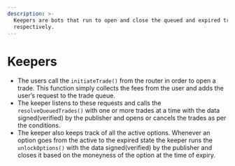 ```yaml
---
description: >-
  Keepers are bots that run to open and close the queued and expired trades
  respectively.
---
```


# Keepers

* The users call the `initiateTrade()` from the router in order to open a trade. This function simply collects the fees from the user and adds the user’s request to the trade queue.
* The keeper listens to these requests and calls the `resolveQueuedTrades()` with one or more trades at a time with the data signed(verified) by the publisher and opens or cancels the trades as per the conditions.
* The keeper also keeps track of all the active options. Whenever an option goes from the active to the expired state the keeper runs the `unlockOptions()` with the data signed(verified) by the publisher and closes it based on the moneyness of the option at the time of expiry.
